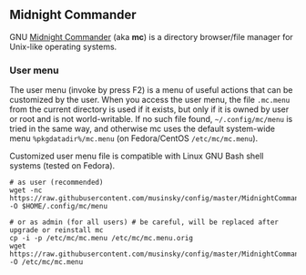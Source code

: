 ## Midnight Commander

GNU [Midnight Commander](https://midnight-commander.org/) (aka **mc**) is a
directory browser/file manager for Unix-like operating systems.

### User menu

The user menu (invoke by press F2) is a menu of useful actions that can be
customized by the user. When you access the user menu, the file `.mc.menu` from
the current directory is used if it exists, but only if it is owned by user or
root and is not world-writable. If no such file found, `~/.config/mc/menu` is
tried in the same way, and otherwise mc uses the default system-wide menu
`%pkgdatadir%/mc.menu` (on Fedora/CentOS `/etc/mc/mc.menu`).

Customized user menu file is compatible with Linux GNU Bash shell systems
(tested on Fedora).

```
# as user (recommended)
wget -nc https://raw.githubusercontent.com/musinsky/config/master/MidnightCommander/mc.menu -O $HOME/.config/mc/menu
```
```
# or as admin (for all users) # be careful, will be replaced after upgrade or reinstall mc
cp -i -p /etc/mc/mc.menu /etc/mc/mc.menu.orig
wget https://raw.githubusercontent.com/musinsky/config/master/MidnightCommander/mc.menu -O /etc/mc/mc.menu
```
